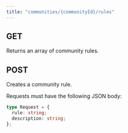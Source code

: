 ```yaml
---
title: "communities/{communityId}/rules"
---
```


## GET

Returns an array of community rules.

## POST

Creates a community rule.

Requests must have the following JSON body:

```ts
type Request = {
  rule: string;
  description: string;
};
```
